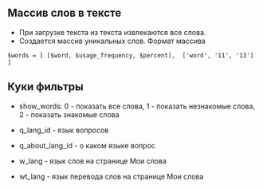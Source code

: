 
## Массив слов в тексте

* При загрузке текста из текста извлекаются все слова.
* Создается массив уникальных слов. Формат массива

` $words = [
[$word, $usage_frequency, $percent], 
['word', '11', '13']
]
`


## Куки фильтры

- show_words: 0 - показать все слова, 1 - показать незнакомые слова, 2 - показать знакомые слова


- q_lang_id - язык вопросов
- q_about_lang_id - о каком языке вопрос

- w_lang - язык слов на странице Мои слова
- wt_lang - язык перевода слов на странице Мои слова
